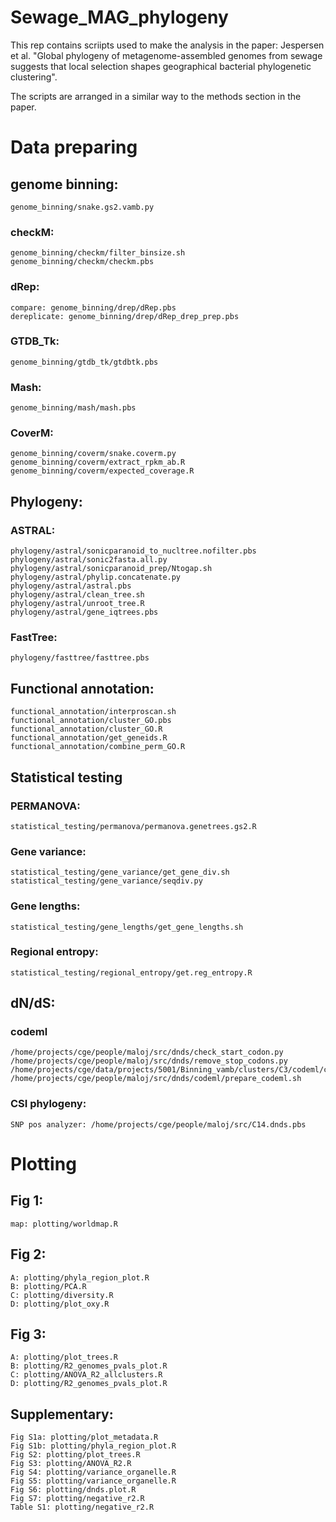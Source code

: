 # Sewage_MAG_phylogeny

This rep contains scriipts used to make the analysis in the paper: Jespersen et al. "Global phylogeny of metagenome-assembled genomes from sewage suggests that local selection shapes geographical bacterial phylogenetic clustering".

The scripts are arranged in a similar way to the methods section in the paper.



# Data preparing

## genome binning:
```
genome_binning/snake.gs2.vamb.py
```
### checkM:
```
genome_binning/checkm/filter_binsize.sh
genome_binning/checkm/checkm.pbs
```
### dRep:
```
compare: genome_binning/drep/dRep.pbs
dereplicate: genome_binning/drep/dRep_drep_prep.pbs
```
### GTDB_Tk:
```
genome_binning/gtdb_tk/gtdbtk.pbs
```
### Mash: 
```
genome_binning/mash/mash.pbs
```
### CoverM:
```
genome_binning/coverm/snake.coverm.py
genome_binning/coverm/extract_rpkm_ab.R
genome_binning/coverm/expected_coverage.R
```

## Phylogeny:
### ASTRAL:
```
phylogeny/astral/sonicparanoid_to_nucltree.nofilter.pbs
phylogeny/astral/sonic2fasta.all.py
phylogeny/astral/sonicparanoid_prep/Ntogap.sh
phylogeny/astral/phylip.concatenate.py
phylogeny/astral/astral.pbs
phylogeny/astral/clean_tree.sh
phylogeny/astral/unroot_tree.R
phylogeny/astral/gene_iqtrees.pbs
```
### FastTree:
```
phylogeny/fasttree/fasttree.pbs
```

## Functional annotation:
```
functional_annotation/interproscan.sh
functional_annotation/cluster_GO.pbs
functional_annotation/cluster_GO.R
functional_annotation/get_geneids.R
functional_annotation/combine_perm_GO.R
```

## Statistical testing
### PERMANOVA: 
```
statistical_testing/permanova/permanova.genetrees.gs2.R
```
### Gene variance: 
```
statistical_testing/gene_variance/get_gene_div.sh
statistical_testing/gene_variance/seqdiv.py
```
### Gene lengths:
```
statistical_testing/gene_lengths/get_gene_lengths.sh
```
### Regional entropy: 
```
statistical_testing/regional_entropy/get.reg_entropy.R
```


## dN/dS:
### codeml
```
/home/projects/cge/people/maloj/src/dnds/check_start_codon.py
/home/projects/cge/people/maloj/src/dnds/remove_stop_codons.py
/home/projects/cge/data/projects/5001/Binning_vamb/clusters/C3/codeml/codeml.ctl
/home/projects/cge/people/maloj/src/dnds/codeml/prepare_codeml.sh
```
### CSI phylogeny: 
```
SNP pos analyzer: /home/projects/cge/people/maloj/src/C14.dnds.pbs
```

# Plotting 

## Fig 1:
```
map: plotting/worldmap.R
```

## Fig 2:
```
A: plotting/phyla_region_plot.R
B: plotting/PCA.R
C: plotting/diversity.R
D: plotting/plot_oxy.R
```

## Fig 3:
```
A: plotting/plot_trees.R
B: plotting/R2_genomes_pvals_plot.R
C: plotting/ANOVA_R2_allclusters.R
D: plotting/R2_genomes_pvals_plot.R
```

## Supplementary:
```
Fig S1a: plotting/plot_metadata.R 
Fig S1b: plotting/phyla_region_plot.R
Fig S2: plotting/plot_trees.R
Fig S3: plotting/ANOVA_R2.R
Fig S4: plotting/variance_organelle.R
Fig S5: plotting/variance_organelle.R
Fig S6: plotting/dnds.plot.R
Fig S7: plotting/negative_r2.R
Table S1: plotting/negative_r2.R
```






